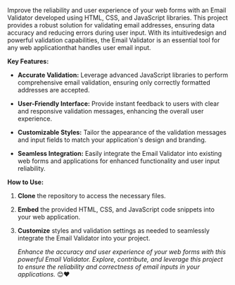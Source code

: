 Improve the reliability and user experience of your web forms with an Email Validator developed using HTML, CSS, and JavaScript libraries. This project provides a robust solution for validating email addresses, ensuring data accuracy and reducing errors during user input. With its intuitivedesign and powerful validation capabilities, the Email Validator is an essential tool for any web applicationthat handles user email input.

  **Key Features:**

- **Accurate Validation:**  Leverage advanced JavaScript libraries to perform comprehensive email validation, ensuring only correctly formatted addresses are accepted.

- **User-Friendly Interface:**  Provide instant feedback to users with clear and responsive validation messages, enhancing the overall user experience.

- **Customizable Styles:** Tailor the appearance of the validation messages and input fields to match your application's design and branding.

- **Seamless Integration:**  Easily integrate the Email Validator into existing web forms and applications for enhanced functionality and user input reliability.


**How to Use:**

 1. **Clone** the repository to access the necessary files.
 2. **Embed** the provided HTML,  CSS, and JavaScript code snippets into  your web application.
 3. **Customize** styles and validation settings as needed to seamlessly integrate the Email Validator into your project.

     _Enhance the accuracy and user experience of your web forms with this powerful Email Validator. Explore, contribute, and leverage this project to ensure the reliability and correctness of email inputs in your  applications._ 😊❤



